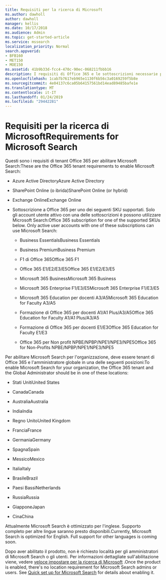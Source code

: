 ```yaml
---
title: Requisiti per la ricerca di Microsoft
ms.author: dawholl
author: dawholl
manager: kellis
ms.date: 10/17/2018
ms.audience: Admin
ms.topic: get-started-article
ms.service: mssearch
localization_priority: Normal
search.appverid:
- BFB160
- MET150
- MOE150
ms.assetid: 41b9b33d-fcc4-470c-90ec-068211fbbb16
description: I requisiti di Office 365 e le sottoscrizioni necessarie per consentono a Microsoft Search
ms.openlocfilehash: 1cab7b7617eb965e1130f6b56c3a0169259f5b8e
ms.sourcegitcommit: 4e04137c6ca05b64157561bd14ead89485bafe1e
ms.translationtype: MT
ms.contentlocale: it-IT
ms.lasthandoff: 01/24/2019
ms.locfileid: "29442281"
---
```

# <a name="requirements-for-microsoft-search"></a><span data-ttu-id="2d975-103">Requisiti per la ricerca di Microsoft</span><span class="sxs-lookup"><span data-stu-id="2d975-103">Requirements for Microsoft Search</span></span>

<span data-ttu-id="2d975-104">Questi sono i requisiti di tenant Office 365 per abilitare Microsoft Search:</span><span class="sxs-lookup"><span data-stu-id="2d975-104">These are the Office 365 tenant requirements to enable Microsoft Search:</span></span> 
  
- <span data-ttu-id="2d975-105">Azure Active Directory</span><span class="sxs-lookup"><span data-stu-id="2d975-105">Azure Active Directory</span></span>
    
- <span data-ttu-id="2d975-106">SharePoint Online (o ibrida)</span><span class="sxs-lookup"><span data-stu-id="2d975-106">SharePoint Online (or hybrid)</span></span>
    
- <span data-ttu-id="2d975-107">Exchange Online</span><span class="sxs-lookup"><span data-stu-id="2d975-107">Exchange Online</span></span>
    
- <span data-ttu-id="2d975-p101">Sottoscrizione a Office 365 per uno dei seguenti SKU supportati. Solo gli account utente attivo con una delle sottoscrizioni è possono utilizzare Microsoft Search:</span><span class="sxs-lookup"><span data-stu-id="2d975-p101">Office 365 subscription for one of the supported SKUs below. Only active user accounts with one of these subscriptions can use Microsoft Search:</span></span>
    
  - <span data-ttu-id="2d975-110">Business Essentials</span><span class="sxs-lookup"><span data-stu-id="2d975-110">Business Essentials</span></span>
    
  - <span data-ttu-id="2d975-111">Business Premium</span><span class="sxs-lookup"><span data-stu-id="2d975-111">Business Premium</span></span>
    
  - <span data-ttu-id="2d975-112">F1 di Office 365</span><span class="sxs-lookup"><span data-stu-id="2d975-112">Office 365 F1</span></span>
    
  - <span data-ttu-id="2d975-113">Office 365 E1/E2/E3/E5</span><span class="sxs-lookup"><span data-stu-id="2d975-113">Office 365 E1/E2/E3/E5</span></span>
    
  - <span data-ttu-id="2d975-114">Microsoft 365 Business</span><span class="sxs-lookup"><span data-stu-id="2d975-114">Microsoft 365 Business</span></span>
    
  - <span data-ttu-id="2d975-115">Microsoft 365 Enterprise F1/E3/E5</span><span class="sxs-lookup"><span data-stu-id="2d975-115">Microsoft 365 Enterprise F1/E3/E5</span></span>
    
  - <span data-ttu-id="2d975-116">Microsoft 365 Education per docenti A3/A5</span><span class="sxs-lookup"><span data-stu-id="2d975-116">Microsoft 365 Education for Faculty A3/A5</span></span>
    
  - <span data-ttu-id="2d975-117">Formazione di Office 365 per docenti A1/A1 Plus/A3/A5</span><span class="sxs-lookup"><span data-stu-id="2d975-117">Office 365 Education for Faculty A1/A1 Plus/A3/A5</span></span>
    
  - <span data-ttu-id="2d975-118">Formazione di Office 365 per docenti E1/E3</span><span class="sxs-lookup"><span data-stu-id="2d975-118">Office 365 Education for Faculty E1/E3</span></span>
    
  - <span data-ttu-id="2d975-119">Office 365 per Non profit NPBE/NPBP/NPE1/NPE3/NPE5</span><span class="sxs-lookup"><span data-stu-id="2d975-119">Office 365 for Non-Profits NPBE/NPBP/NPE1/NPE3/NPE5</span></span>
    
<span data-ttu-id="2d975-120">Per abilitare Microsoft Search per l'organizzazione, deve essere tenant di Office 365 e l'amministratore globale in una delle seguenti posizioni:</span><span class="sxs-lookup"><span data-stu-id="2d975-120">To enable Microsoft Search for your organization, the Office 365 tenant and the Global Administrator should be in one of these locations:</span></span>
  
- <span data-ttu-id="2d975-121">Stati Uniti</span><span class="sxs-lookup"><span data-stu-id="2d975-121">United States</span></span>
    
- <span data-ttu-id="2d975-122">Canada</span><span class="sxs-lookup"><span data-stu-id="2d975-122">Canada</span></span>
    
- <span data-ttu-id="2d975-123">Australia</span><span class="sxs-lookup"><span data-stu-id="2d975-123">Australia</span></span>
    
- <span data-ttu-id="2d975-124">India</span><span class="sxs-lookup"><span data-stu-id="2d975-124">India</span></span>
    
- <span data-ttu-id="2d975-125">Regno Unito</span><span class="sxs-lookup"><span data-stu-id="2d975-125">United Kingdom</span></span>
    
- <span data-ttu-id="2d975-126">Francia</span><span class="sxs-lookup"><span data-stu-id="2d975-126">France</span></span>
    
- <span data-ttu-id="2d975-127">Germania</span><span class="sxs-lookup"><span data-stu-id="2d975-127">Germany</span></span>
  
- <span data-ttu-id="2d975-128">Spagna</span><span class="sxs-lookup"><span data-stu-id="2d975-128">Spain</span></span>
    
- <span data-ttu-id="2d975-129">Messico</span><span class="sxs-lookup"><span data-stu-id="2d975-129">Mexico</span></span>
    
- <span data-ttu-id="2d975-130">Italia</span><span class="sxs-lookup"><span data-stu-id="2d975-130">Italy</span></span>
    
- <span data-ttu-id="2d975-131">Brasile</span><span class="sxs-lookup"><span data-stu-id="2d975-131">Brazil</span></span>
    
- <span data-ttu-id="2d975-132">Paesi Bassi</span><span class="sxs-lookup"><span data-stu-id="2d975-132">Netherlands</span></span>
    
- <span data-ttu-id="2d975-133">Russia</span><span class="sxs-lookup"><span data-stu-id="2d975-133">Russia</span></span>
    
- <span data-ttu-id="2d975-134">Giappone</span><span class="sxs-lookup"><span data-stu-id="2d975-134">Japan</span></span>

- <span data-ttu-id="2d975-135">Cina</span><span class="sxs-lookup"><span data-stu-id="2d975-135">China</span></span>
 
<span data-ttu-id="2d975-p102">Attualmente Microsoft Search è ottimizzato per l'inglese. Supporto completo per altre lingue saranno presto disponibili.</span><span class="sxs-lookup"><span data-stu-id="2d975-p102">Currently, Microsoft Search is optimized for English. Full support for other languages is coming soon.</span></span>

<span data-ttu-id="2d975-p103">Dopo aver abilitato il prodotto, non è richiesto località per gli amministratori di Microsoft Search o gli utenti. Per informazioni dettagliate sull'abilitazione viene, vedere [veloce impostare per la ricerca di Microsoft](quick-set-up.md) .</span><span class="sxs-lookup"><span data-stu-id="2d975-p103">Once the product is enabled, there's no location requirement for Microsoft Search admins or users. See [Quick set up for Microsoft Search](quick-set-up.md) for details about enabling it.</span></span> 

  

